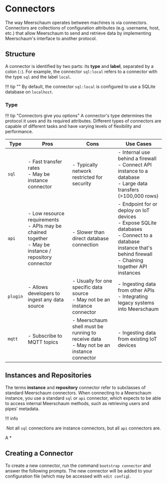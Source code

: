 # Connectors
The way Meerschaum operates between machines is via connectors. Connectors are collections of configuration attributes (e.g. username, host, etc.) that allow Meerschaum to send and retrieve data by implementing Meerschaum's interface to another protocol.

## Structure
A connector is identified by two parts: its **type** and **label**, separated by a colon (`:`). For example, the connector `sql:local` refers to a connector with the type `sql` and the label `local`.

!!! tip ""
    By default, the connector `sql:local` is configured to use a SQLite database on `localhost`.


### Type

!!! tip "Connectors give you options"
    A connector's type determines the protocol it uses and its required attributes. Different types of connectors are capable of different tasks and have varying levels of flexibility and performance.

| Type     | Pros                                                         | Cons                                                         | Use Cases                                                    |
| -------- | ------------------------------------------------------------ | ------------------------------------------------------------ | ------------------------------------------------------------ |
| `sql`    | - Fast transfer rates<br />- May be instance connector       | - Typically network restricted for security                  | - Internal use behind a firewall<br />- Connect API instance to a database<br />- Large data transfers (>100,000 rows) |
| `api`    | - Low resource requirements<br />- APIs may be chained together<br />- May be instance / repository connector | - Slower than direct database connection                     | - Endpoint for or deploy on IoT devices<br />- Expose SQLite databases<br />- Connect to a database instance that's behind firewall<br />- Chaining together API instances |
| `plugin` | - Allows developers to ingest any data source                | - Usually for one specific data source<br />- May not be an instance connector | - Ingesting data from other APIs<br />- Integrating legacy systems into Meerschaum |
| `mqtt`   | - Subscribe to MQTT topics                                   | - Meerschaum shell must be running to receive data<br />- May not be an instance connector | - Ingesting data from existing IoT devices                   |

## Instances and Repositories

The terms **instance** and **repository** connector refer to subclasses of standard Meerschaum connectors. When connecting to a Meerschaum instance, you use a standard `sql` or `api` connector, which expects to be able to access internal Meerschaum methods, such as retrieving users and pipes' metadata.

!!! info

​    Not all `sql` connections are instance connectors, but all `api` connectors are.

A *

## Creating a Connector
To create a new connector, run the command `bootstrap connector` and answer the following prompts. The new connector will be added to your configuration file (which may be accessed with `edit config`).